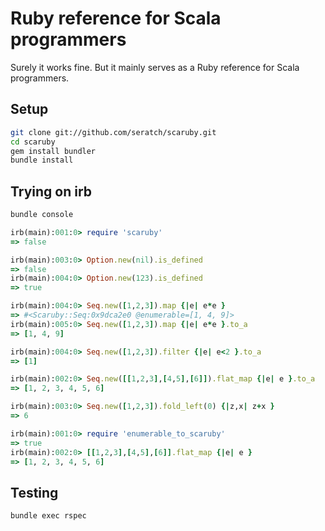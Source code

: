 # Ruby reference for Scala programmers

Surely it works fine. But it mainly serves as a Ruby reference for Scala programmers.

## Setup

```sh
git clone git://github.com/seratch/scaruby.git
cd scaruby
gem install bundler
bundle install
```

## Trying on irb

```sh
bundle console
```

```ruby
irb(main):001:0> require 'scaruby'
=> false

irb(main):003:0> Option.new(nil).is_defined
=> false
irb(main):004:0> Option.new(123).is_defined
=> true

irb(main):004:0> Seq.new([1,2,3]).map {|e| e*e }
=> #<Scaruby::Seq:0x9dca2e0 @enumerable=[1, 4, 9]>
irb(main):005:0> Seq.new([1,2,3]).map {|e| e*e }.to_a
=> [1, 4, 9]

irb(main):004:0> Seq.new([1,2,3]).filter {|e| e<2 }.to_a
=> [1]

irb(main):002:0> Seq.new([[1,2,3],[4,5],[6]]).flat_map {|e| e }.to_a
=> [1, 2, 3, 4, 5, 6]

irb(main):003:0> Seq.new([1,2,3]).fold_left(0) {|z,x| z+x }
=> 6

irb(main):001:0> require 'enumerable_to_scaruby'
=> true
irb(main):002:0> [[1,2,3],[4,5],[6]].flat_map {|e| e }
=> [1, 2, 3, 4, 5, 6]
```

## Testing

```sh
bundle exec rspec
```
